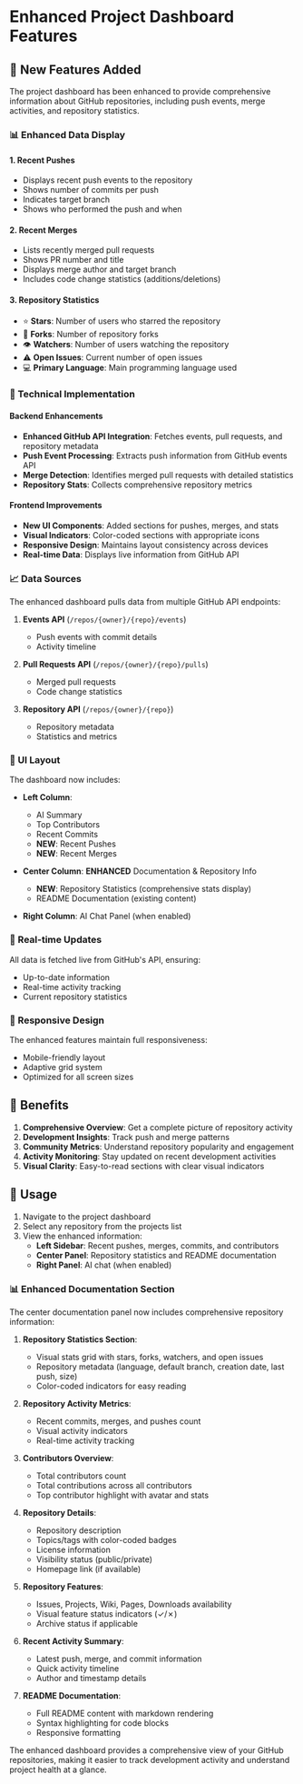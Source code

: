 # Enhanced Project Dashboard Features

## 🚀 New Features Added

The project dashboard has been enhanced to provide comprehensive information about GitHub repositories, including push events, merge activities, and repository statistics.

### 📊 Enhanced Data Display

#### 1. **Recent Pushes**
- Displays recent push events to the repository
- Shows number of commits per push
- Indicates target branch
- Shows who performed the push and when

#### 2. **Recent Merges**
- Lists recently merged pull requests
- Shows PR number and title
- Displays merge author and target branch
- Includes code change statistics (additions/deletions)

#### 3. **Repository Statistics**
- ⭐ **Stars**: Number of users who starred the repository
- 🍴 **Forks**: Number of repository forks
- 👁️ **Watchers**: Number of users watching the repository
- ⚠️ **Open Issues**: Current number of open issues
- 💻 **Primary Language**: Main programming language used

### 🔧 Technical Implementation

#### Backend Enhancements
- **Enhanced GitHub API Integration**: Fetches events, pull requests, and repository metadata
- **Push Event Processing**: Extracts push information from GitHub events API
- **Merge Detection**: Identifies merged pull requests with detailed statistics
- **Repository Stats**: Collects comprehensive repository metrics

#### Frontend Improvements
- **New UI Components**: Added sections for pushes, merges, and stats
- **Visual Indicators**: Color-coded sections with appropriate icons
- **Responsive Design**: Maintains layout consistency across devices
- **Real-time Data**: Displays live information from GitHub API

### 📈 Data Sources

The enhanced dashboard pulls data from multiple GitHub API endpoints:

1. **Events API** (`/repos/{owner}/{repo}/events`)
   - Push events with commit details
   - Activity timeline

2. **Pull Requests API** (`/repos/{owner}/{repo}/pulls`)
   - Merged pull requests
   - Code change statistics

3. **Repository API** (`/repos/{owner}/{repo}`)
   - Repository metadata
   - Statistics and metrics

### 🎨 UI Layout

The dashboard now includes:

- **Left Column**:
  - AI Summary
  - Top Contributors
  - Recent Commits
  - **NEW**: Recent Pushes
  - **NEW**: Recent Merges

- **Center Column**: **ENHANCED** Documentation & Repository Info
  - **NEW**: Repository Statistics (comprehensive stats display)
  - README Documentation (existing content)

- **Right Column**: AI Chat Panel (when enabled)

### 🔄 Real-time Updates

All data is fetched live from GitHub's API, ensuring:
- Up-to-date information
- Real-time activity tracking
- Current repository statistics

### 📱 Responsive Design

The enhanced features maintain full responsiveness:
- Mobile-friendly layout
- Adaptive grid system
- Optimized for all screen sizes

## 🎯 Benefits

1. **Comprehensive Overview**: Get a complete picture of repository activity
2. **Development Insights**: Track push and merge patterns
3. **Community Metrics**: Understand repository popularity and engagement
4. **Activity Monitoring**: Stay updated on recent development activities
5. **Visual Clarity**: Easy-to-read sections with clear visual indicators

## 🚀 Usage

1. Navigate to the project dashboard
2. Select any repository from the projects list
3. View the enhanced information:
   - **Left Sidebar**: Recent pushes, merges, commits, and contributors
   - **Center Panel**: Repository statistics and README documentation
   - **Right Panel**: AI chat (when enabled)

### 📊 Enhanced Documentation Section

The center documentation panel now includes comprehensive repository information:

1. **Repository Statistics Section**:
   - Visual stats grid with stars, forks, watchers, and open issues
   - Repository metadata (language, default branch, creation date, last push, size)
   - Color-coded indicators for easy reading

2. **Repository Activity Metrics**:
   - Recent commits, merges, and pushes count
   - Visual activity indicators
   - Real-time activity tracking

3. **Contributors Overview**:
   - Total contributors count
   - Total contributions across all contributors
   - Top contributor highlight with avatar and stats

4. **Repository Details**:
   - Repository description
   - Topics/tags with color-coded badges
   - License information
   - Visibility status (public/private)
   - Homepage link (if available)

5. **Repository Features**:
   - Issues, Projects, Wiki, Pages, Downloads availability
   - Visual feature status indicators (✓/✗)
   - Archive status if applicable

6. **Recent Activity Summary**:
   - Latest push, merge, and commit information
   - Quick activity timeline
   - Author and timestamp details

7. **README Documentation**:
   - Full README content with markdown rendering
   - Syntax highlighting for code blocks
   - Responsive formatting

The enhanced dashboard provides a comprehensive view of your GitHub repositories, making it easier to track development activity and understand project health at a glance.
